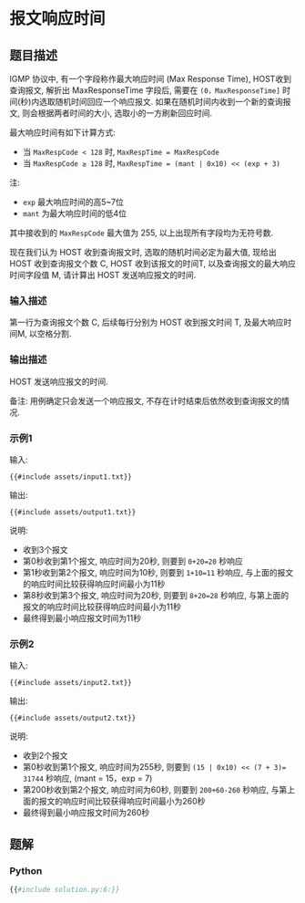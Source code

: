 # 报文响应时间

## 题目描述

IGMP 协议中, 有一个字段称作最大响应时间 (Max Response Time), HOST收到查询报文, 解折出 MaxResponseTime 字段后, 需要在
`(0，MaxResponseTime]` 时间(秒)内选取随机时间回应一个响应报文.
如果在随机时间内收到一个新的查询报文, 则会根据两者时间的大小, 选取小的一方刷新回应时间.

最大响应时间有如下计算方式:

- 当 `MaxRespCode < 128` 时, `MaxRespTime = MaxRespCode`
- 当 `MaxRespCode ≥ 128` 时, `MaxRespTime = (mant | 0x10) << (exp + 3)`

注:

- `exp` 最大响应时间的高5~7位
- `mant` 为最大响应时间的低4位

其中接收到的 `MaxRespCode` 最大值为 255, 以上出现所有字段均为无符号数.

现在我们认为 HOST 收到查询报文时, 选取的随机时间必定为最大值, 现给出 HOST 收到查询报文个数 C,
HOST 收到该报文的时间T, 以及查询报文的最大响应时间字段值 M, 请计算出 HOST 发送响应报文的时间.

### 输入描述

第一行为查询报文个数 C, 后续每行分别为 HOST 收到报文时间 T, 及最大响应时间M, 以空格分割.

### 输出描述

HOST 发送响应报文的时间.

备注: 用例确定只会发送一个响应报文, 不存在计时结束后依然收到查询报文的情况.

### 示例1

输入:

```text
{{#include assets/input1.txt}}
```

输出:

```text
{{#include assets/output1.txt}}
```

说明:

- 收到3个报文
- 第0秒收到第1个报文, 响应时间为20秒, 则要到 `0+20=20` 秒响应
- 第1秒收到第2个报文, 响应时间为10秒, 则要到 `1+10=11` 秒响应, 与上面的报文的响应时间比较获得响应时间最小为11秒
- 第8秒收到第3个报文, 响应时间为20秒, 则要到 `8+20=28` 秒响应, 与第上面的报文的响应时间比较获得响应时间最小为11秒
- 最终得到最小响应报文时间为11秒

### 示例2

输入:

```text
{{#include assets/input2.txt}}
```

输出:

```text
{{#include assets/output2.txt}}
```

说明:

- 收到2个报文
- 第0秒收到第1个报文, 响应时间为255秒, 则要到 `(15 | 0x10) << (7 + 3)= 31744` 秒响应, (mant = 15，exp = 7)
- 第200秒收到第2个报文, 响应时间为60秒, 则要到 `200+60-260` 秒响应, 与第上面的报文的响应时间比较获得响应时间最小为260秒
- 最终得到最小响应报文时间为260秒

## 题解

### Python

```python
{{#include solution.py:6:}}
```
